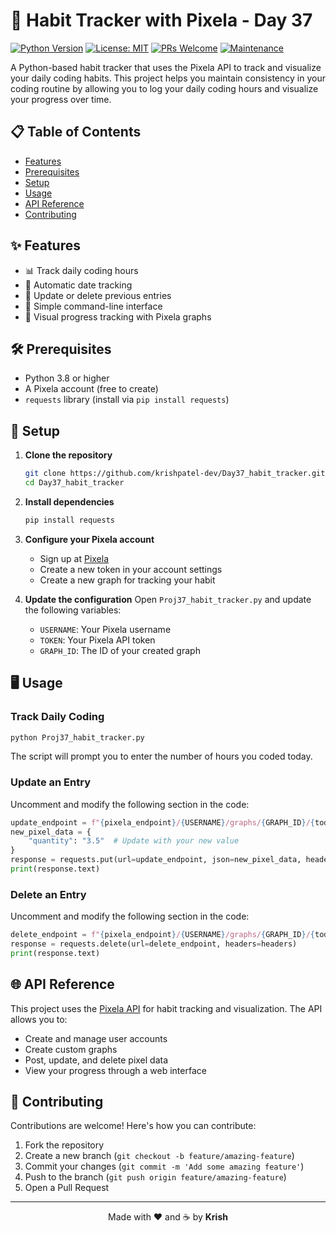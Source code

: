 # 🐍 Habit Tracker with Pixela - Day 37

[![Python Version](https://img.shields.io/badge/python-3.8%2B-blue.svg)](https://www.python.org/downloads/)
[![License: MIT](https://img.shields.io/badge/License-MIT-yellow.svg)](https://opensource.org/licenses/MIT)
[![PRs Welcome](https://img.shields.io/badge/PRs-welcome-brightgreen.svg)](http://makeapullrequest.com)
[![Maintenance](https://img.shields.io/badge/Maintained%3F-yes-green.svg)](https://github.com/krishpatel-dev/Day37_habit_tracker/graphs/commit-activity)

A Python-based habit tracker that uses the Pixela API to track and visualize your daily coding habits. This project helps you maintain consistency in your coding routine by allowing you to log your daily coding hours and visualize your progress over time.

## 📋 Table of Contents
- [Features](#-features)
- [Prerequisites](#-prerequisites)
- [Setup](#-setup)
- [Usage](#-usage)
- [API Reference](#-api-reference)
- [Contributing](#-contributing)

## ✨ Features

- 📊 Track daily coding hours
- 📅 Automatic date tracking
- 🔄 Update or delete previous entries
- 📱 Simple command-line interface
- 🌈 Visual progress tracking with Pixela graphs

## 🛠 Prerequisites

- Python 3.8 or higher
- A Pixela account (free to create)
- `requests` library (install via `pip install requests`)

## 🚀 Setup

1. **Clone the repository**
   ```bash
   git clone https://github.com/krishpatel-dev/Day37_habit_tracker.git
   cd Day37_habit_tracker
   ```

2. **Install dependencies**
   ```bash
   pip install requests
   ```

3. **Configure your Pixela account**
   - Sign up at [Pixela](https://pixe.la/)
   - Create a new token in your account settings
   - Create a new graph for tracking your habit

4. **Update the configuration**
   Open `Proj37_habit_tracker.py` and update the following variables:
   - `USERNAME`: Your Pixela username
   - `TOKEN`: Your Pixela API token
   - `GRAPH_ID`: The ID of your created graph

## 🖥 Usage

### Track Daily Coding
```bash
python Proj37_habit_tracker.py
```
The script will prompt you to enter the number of hours you coded today.

### Update an Entry
Uncomment and modify the following section in the code:
```python
update_endpoint = f"{pixela_endpoint}/{USERNAME}/graphs/{GRAPH_ID}/{today.strftime('%Y%m%d')}"
new_pixel_data = {
    "quantity": "3.5"  # Update with your new value
}
response = requests.put(url=update_endpoint, json=new_pixel_data, headers=headers)
print(response.text)
```

### Delete an Entry
Uncomment and modify the following section in the code:
```python
delete_endpoint = f"{pixela_endpoint}/{USERNAME}/graphs/{GRAPH_ID}/{today.strftime('%Y%m%d')}"
response = requests.delete(url=delete_endpoint, headers=headers)
print(response.text)
```

## 🌐 API Reference

This project uses the [Pixela API](https://docs.pixe.la/) for habit tracking and visualization. The API allows you to:
- Create and manage user accounts
- Create custom graphs
- Post, update, and delete pixel data
- View your progress through a web interface

## 🤝 Contributing

Contributions are welcome! Here's how you can contribute:

1. Fork the repository
2. Create a new branch (`git checkout -b feature/amazing-feature`)
3. Commit your changes (`git commit -m 'Add some amazing feature'`)
4. Push to the branch (`git push origin feature/amazing-feature`)
5. Open a Pull Request

---

<div align="center">
  Made with ❤️ and ☕ by <b>Krish</b>
</div>
